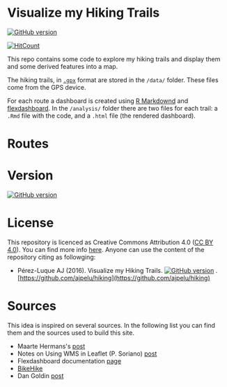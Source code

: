 Visualize my Hiking Trails 
=============

[![GitHub version](https://badge.fury.io/gh/ajpelu%2Fhiking.svg)](https://badge.fury.io/gh/ajpelu%2Fhiking)

[![HitCount](https://hitt.herokuapp.com/{ajpelu||org}/{hiking}.svg)](https://github.com/ajpelu/hiking)

This repo contains some code to explore my hiking trails and display them and some derived features into a map. 

The hiking trails, in [`.gpx`](http://www.topografix.com/gpx.asp) format are stored in the `/data/` folder. These files come from the GPS device. 

For each route a dashboard is created using [R Markdownd](http://rmarkdown.rstudio.com/) and [flexdashboard](http://rmarkdown.rstudio.com/flexdashboard/index.html). In the `/analysis/` folder there are two files for each trail: a `.Rmd` file with the code, and a `.html` file (the rendered dashboard). 



# Routes 



# Version 
[![GitHub version](https://badge.fury.io/gh/ajpelu%2Fhiking.svg)](https://badge.fury.io/gh/ajpelu%2Fhiking)


# License 
This repository is licenced as Creative Commons Attribution 4.0 ([CC BY 4.0](https://creativecommons.org/licenses/by/4.0/)). You can find more info [here](/LICENSE). Anyone can use the content of the repository citing as followging:

* Pérez-Luque AJ (2016). Visualize my Hiking Trails. [![GitHub version](https://badge.fury.io/gh/ajpelu%2Fhiking.svg)](https://badge.fury.io/gh/ajpelu%2Fhiking)
. [https://github.com/ajpelu/hiking](https://github.com/ajpelu/hiking) 

# Sources
This idea is inspired on several sources. In the following list you can find them and the sources used to build this site. 

* Maarte Hermans's [post](http://mhermans.net/hiking-gpx-r-leaflet.html)
* Notes on Using WMS in Leaflet (P. Soriano) [post](http://sigdeletras.github.io/Leaflet.Spain.WMS/examples/)
* Flexdashboard documentation [page](http://rmarkdown.rstudio.com/flexdashboard/index.html)
* [BikeHike](http://bikehike.co.uk/index.php) 
* Dan Goldin [post](http://dangoldin.com/2014/02/05/visualizing-gps-data-in-r/) 


 